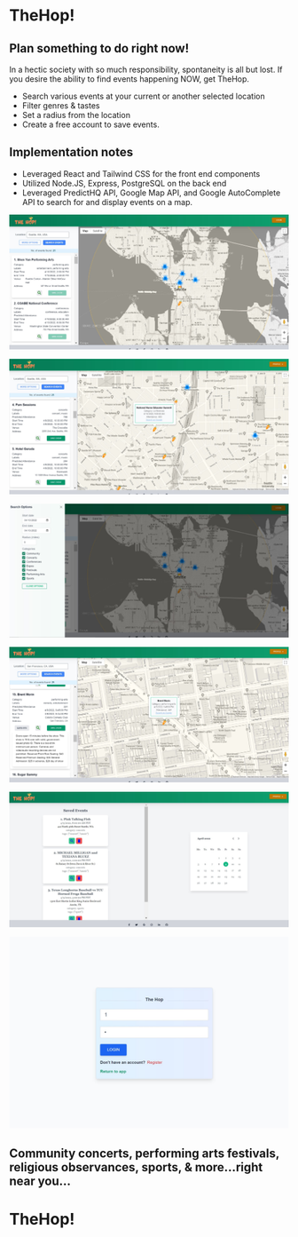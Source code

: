 # TheHop!

## Plan something to do right now!

In a hectic society with so much responsibility, spontaneity is all but lost.
If you desire the ability to find events happening NOW, get TheHop.

- Search various events at your current or another selected location
- Filter genres & tastes
- Set a radius from the location
- Create a free account to save events.

## Implementation notes

- Leveraged React and Tailwind CSS for the front end components
- Utilized Node.JS, Express, PostgreSQL on the back end
- Leveraged PredictHQ API, Google Map API, and Google AutoComplete API to search for and display events on a map.

<p align="center"><img src="public/img/home_page.jpg"/></p>

<p align="center"><img src="public/img/home_page_logged_in.jpg"/></p>

<p align="center"><img src="public/img/home_page_search_bar.jpg"/></p>

<p align="center"><img src="public/img/home_page_logged_in_search.jpg"/></p>

<p align="center"><img src="public/img/profile_page_loggedin.jpg"/></p>

<p align="center"><img src="public/img/login_page.jpg"/></p>

## Community concerts, performing arts festivals, religious observances, sports, & more…right near you…

# TheHop!
